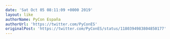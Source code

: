 ```yaml
---
date: 'Sat Oct 05 08:11:09 +0000 2019'
layout: like
authorName: PyCon España
authorUrl: 'https://twitter.com/PyConES'
originalPost: 'https://twitter.com/PyConES/status/1180394983804850177'
---
```

